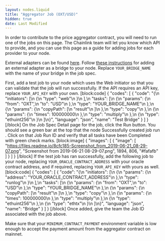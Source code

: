 ```yaml
---
layout: nodes.liquid
title: "Aggregator Job (OXT/USD)"
hidden: true
date: Last Modified
---
```

In order to contribute to the price aggregator contract, you will need to run one of the jobs on this page. The Chainlink team will let you know which API to provide, and you can use this page as a guide for adding jobs for each provider to your node.

External adapters can be found <a href="https://github.com/smartcontractkit/external-adapters-js" target="_blank">here</a>. Follow [these instructions](doc:node-operators) for adding an external adapter as a bridge to your node. Replace `YOUR_BRIDGE_NAME` with the name of your bridge in the job spec.

First, add a test job to your node which uses the Web initiator so that you can validate that the job will run successfully. If the API requires an API key, replace `YOUR_API_KEY` with your own.
[block:code]
{
  "codes": [
    {
      "code": "{\n    \"initiators\": [\n        {\n            \"type\": \"web\"\n        }\n    ],\n    \"tasks\": [\n        {\n            \"params\": {\n                \"from\": \"OXT\",\n                \"to\": \"USD\"\n            },\n            \"type\": \"YOUR_BRIDGE_NAME\"\n        },\n        {\n            \"params\": {\n                \"copyPath\": [\n                    \"result\"\n                ]\n            },\n            \"type\": \"copy\"\n        },\n        {\n            \"params\": {\n                \"times\": 100000000\n            },\n            \"type\": \"multiply\"\n        },\n        {\n            \"type\": \"ethuint256\"\n        }\n    ]\n}",
      "language": "json",
      "name": "Test Bridge"
    }
  ]
}
[/block]
On the Job Spec Detail page for the job, click the Run button. You should see a green bar at the top that the node Successfully created job run <JobRunID>. Click on that Job Run ID and verify that all tasks have been Completed with green check marks.
[block:image]
{
  "images": [
    {
      "image": [
        "https://files.readme.io/8cfc185-Screenshot_from_2019-06-21_08-29-07.png",
        "Screenshot from 2019-06-21 08-29-07.png",
        1894,
        806,
        "#fafafb"
      ]
    }
  ]
}
[/block]
If the test job has ran successfully, add the following job to your node, replacing `YOUR_ORACLE_CONTRACT_ADDRESS` with your oracle contract address, and if required, replacing `YOUR_API_KEY` with yours as well.
[block:code]
{
  "codes": [
    {
      "code": "{\n    \"initiators\": [\n        {\n            \"params\": {\n                \"address\": \"YOUR_ORACLE_CONTRACT_ADDRESS\"\n            },\n            \"type\": \"runlog\"\n        }\n    ],\n    \"tasks\": [\n        {\n            \"params\": {\n                \"from\": \"OXT\",\n                \"to\": \"USD\"\n            },\n            \"type\": \"YOUR_BRIDGE_NAME\"\n        },\n        {\n            \"params\": {\n                \"copyPath\": [\n                    \"result\"\n                ]\n            },\n            \"type\": \"copy\"\n        },\n        {\n            \"params\": {\n                \"times\": 100000000\n            },\n            \"type\": \"multiply\"\n        },\n        {\n            \"type\": \"ethuint256\"\n        },\n        {\n            \"type\": \"ethtx\"\n        }\n    ]\n}",
      "language": "json",
      "name": "Bridge"
    }
  ]
}
[/block]
Once added, give the team the Job ID associated with the job above.

Make sure that your `MINIMUM_CONTRACT_PAYMENT` environment variable is low enough to accept the payment amount from the aggregator contract on mainnet.
